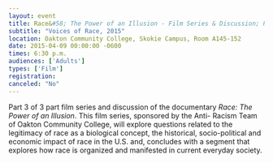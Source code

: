 ```yaml
---
layout: event
title: Race&#58; The Power of an Illusion - Film Series & Discussion; Part 3 - "The House We Live In"
subtitle: "Voices of Race, 2015"
location: Oakton Community College, Skokie Campus, Room A145-152
date: 2015-04-09 00:00:00 -0600
times: 6:30 p.m.
audiences: ['Adults']
types: ['Film']
registration: 
canceled: "No"
---
```

Part 3 of 3 part film series and discussion of the documentary *Race: The Power of an Illusion*. This film series, sponsored by the Anti- Racism Team of Oakton Community College, will explore questions related to the legitimacy of race as a biological concept, the historical, socio-political and economic impact of race in the U.S. and, concludes with a segment that explores how race is organized and manifested in current everyday society.
